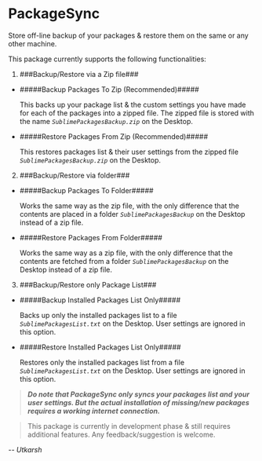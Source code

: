 # PackageSync
Store off-line backup of your packages & restore them on the same or any other machine.

This package currently supports the following functionalities:

1. ###Backup/Restore via a Zip file###
  * #####Backup Packages To Zip (Recommended)#####
  
    This backs up your package list & the custom settings you have made for each of the packages into a zipped file.
    The zipped file is stored with the name _`SublimePackagesBackup.zip`_ on the Desktop.
  * #####Restore Packages From Zip (Recommended)#####
  
    This restores packages list & their user settings from the zipped file _`SublimePackagesBackup.zip`_ on the Desktop.

2. ###Backup/Restore via folder###
  * #####Backup Packages To Folder#####
  
    Works the same way as the zip file, with the only difference that the contents are placed in a folder _`SublimePackagesBackup`_ on the Desktop instead of a zip file.
  * #####Restore Packages From Folder#####
  
    Works the same way as a zip file, with the only difference that the contents are fetched from a folder _`SublimePackagesBackup`_ on the Desktop instead of a zip file.

3. ###Backup/Restore only Package List###
  * #####Backup Installed Packages List Only#####
  
    Backs up only the installed packages list to a file _`SublimePackagesList.txt`_ on the Desktop. User settings are ignored in this option.
  * #####Restore Installed Packages List Only#####
  
    Restores only the installed packages list from a file _`SublimePackagesList.txt`_ on the Desktop. User settings are ignored in this option.

> **_Do note that PackageSync only syncs your packages list and your user settings. But the actual installation of missing/new packages requires a working internet connection._**

> This package is currently in development phase & still requires additional features. Any feedback/suggestion is welcome.

_-- Utkarsh_
